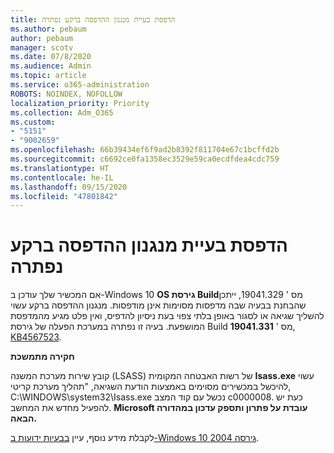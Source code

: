 ```yaml
---
title: הדפסת בעיית מנגנון ההדפסה ברקע נפתרה
ms.author: pebaum
author: pebaum
manager: scotv
ms.date: 07/8/2020
ms.audience: Admin
ms.topic: article
ms.service: o365-administration
ROBOTS: NOINDEX, NOFOLLOW
localization_priority: Priority
ms.collection: Adm_O365
ms.custom:
- "5151"
- "9002659"
ms.openlocfilehash: 66b39434ef6f9ad2b8392f811704e67c1bcffd2b
ms.sourcegitcommit: c6692ce0fa1358ec3529e59ca0ecdfdea4cdc759
ms.translationtype: HT
ms.contentlocale: he-IL
ms.lasthandoff: 09/15/2020
ms.locfileid: "47801842"
---
```

# <a name="print-spooler-issue-is-resolved"></a>הדפסת בעיית מנגנון ההדפסה ברקע נפתרה

אם המכשיר שלך עודכן ב-Windows 10  **OS גירסת Build**מס ' 19041.329, ייתכן שהבחנת בבעיה שבה מדפסות מסוימות אינן מודפסות. מנגנון ההדפסה ברקע עשוי להשליך שגיאה או לסגור באופן בלתי צפוי בעת ניסיון להדפיס, ואין פלט מגיע מהמדפסת המושפעת. בעיה זו נפתרה במערכת הפעלה של גירסת Build מס '  **19041.331**, [KB4567523](https://support.microsoft.com/help/4567523/windows-10-update-kb4567523).  

**חקירה מתמשכת**

קובץ שירות מערכת המשנה (LSASS) של רשות האבטחה המקומית **Isass.exe** עשוי להיכשל במכשירים מסוימים באמצעות הודעת השגיאה, "תהליך מערכת קריטי, C:\WINDOWS\system32\Isass.exe נכשל עם קוד המצב c0000008. כעת יש להפעיל מחדש את המחשב.  **Microsoft עובדת על פתרון ותספק עדכון במהדורה הבאה.**

לקבלת מידע נוסף, עיין  [בבעיות ידועות ב-Windows 10 גירסה 2004](https://docs.microsoft.com/windows/release-information/status-windows-10-2004#442msgdesc).